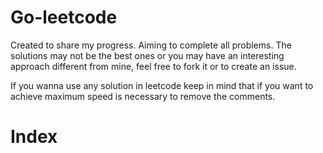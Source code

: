 # Go-leetcode
Created to share my progress. Aiming to complete all problems. The solutions may not be the best ones or you may have an interesting approach different from mine, feel free to fork it or to create an issue.

If you wanna use any solution in leetcode keep in mind that if you want to achieve maximum speed is necessary to remove the comments.
# Index
